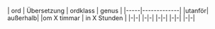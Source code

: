 | ord | Übersetzung | ordklass | genus |
|-----|-------------|
|utanför| außerhalb| 
|om X timmar | in X Stunden |
|-|-|
|-|-|
|-|-|
|-|-|
|-|-|

